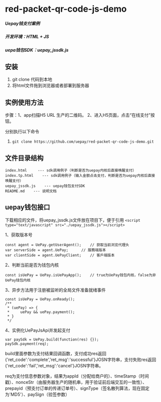 # red-packet-qr-code-js-demo
##### Uepay钱支付案例
##### 开发环境：HTML + JS
##### uepa钱包SDK：uepay_jssdk.js

## 安装
1. git clone 代码到本地
2. 将html文件拖到浏览器或者部署到服务器

## 实例使用方法
步骤：1、app扫描H5 URL 生产的二维码。
2、进入H5页面，点击“在线支付”按钮。

分别执行以下命令
1. `git clone https://github.com/uepay/red-packet-qr-code-js-demo.git`

## 文件目录结构
```
index.html     --- sdk调用例子（判断是否为uepay内核后直接唤醒支付）
index.tp.html    --- sdk调用例子（输入金额点击支付，判断是否为uepay内核后直接唤醒支付）
uepay_jssdk.js    --- uepay钱包支付SDK
README.md    --- 说明文档
```

## uepay钱包接口
下载相应的文件，将uepay_jssdk.js文件放在项目下，便于引用 ```<script type="text/javascript" src="./uepay_jssdk.js"></script>```

1、获取版本号
```
const agent = UePay.getUserAgent();    // 获取当前浏览代理头
var serverSide = agent.UePay;      // 服務端版本
var clientSide = agent.UePayClient;    // 客戶端版本
```

2、判断当前是否为钱包内核
```
const isUePay = UePay.isUePayApp();    // true为UePay钱包内核，false为非UePay钱包内核
```

3、异步方法用于注册被监听的全局文件准备就绪事件
```
const isUePay = UePay.onReady();
/**
 * (uePay) => {
 *     uePay && uePay.payment();
 * }
 */
 ```
 
 4、实例化UePayJsApi并发起支付
 ```
var paySdk = UePay.build(function(res) {});
paySdk.payment(req);
```
build里面参数为支付结果回调函数，支付成功res返回{'ret_code':'complete','ret_msg':'successful'}JOSN字符串，支付失败res返回{'ret_code':'fail','ret_msg':'cancel'}JOSN字符串。

req为支付信息参数对象，结果为appId（分配给商户的）、timeStamp（时间戳）、nonceStr（由服务器生产的随机串，用于验证前后端交互的一致性）、prepayid（预支付订单的传递订单号）、signType（签名散列算法，现在固定为'MD5'）、paySign（验签参数）

 
